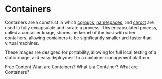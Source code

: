 # Containers

Containers are a construct in which [cgroups](https://en.wikipedia.org/wiki/Cgroups), [namespaces](https://en.wikipedia.org/wiki/Linux_namespaces), and [chroot](https://en.wikipedia.org/wiki/Chroot) are used to fully encapsulate and isolate a process.  This encapsulated process, called a container image, shares the kernel of the host with other containers, allowing containers to be significantly smaller and faster than virtual machines.

These images are designed for portability, allowing for full local testing of a static image, and easy deployment to a container management platform.

<ResourceGroupTitle>Free Content</ResourceGroupTitle>
<BadgeLink colorScheme='yellow' badgeText='Read' href='https://cloud.google.com/learn/what-are-containers'>What are Containers?</BadgeLink>
<BadgeLink colorScheme='yellow' badgeText='Read' href='https://www.docker.com/resources/what-container/'>What is a Container?</BadgeLink>
<BadgeLink badgeText='Watch' href='https://www.youtube.com/playlist?list=PLawsLZMfND4nz-WDBZIj8-nbzGFD4S9oz'>What are Containers?</BadgeLink>
